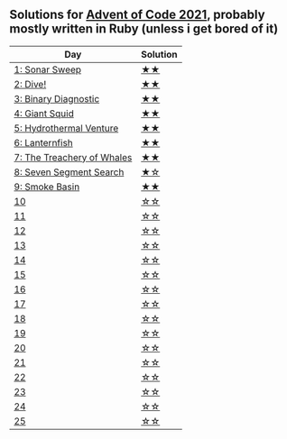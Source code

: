 ## Solutions for [Advent of Code 2021](https://adventofcode.com/2021/day/1), probably mostly written in Ruby (unless i get bored of it)

| Day                                                               | Solution |
| ----------------------------------------------------------------- | -------- |
| [1: Sonar Sweep](https://adventofcode.com/2021/day/1)             | [★★](1)  |
| [2: Dive!](https://adventofcode.com/2021/day/2)                   | [★★](2)  |
| [3: Binary Diagnostic](https://adventofcode.com/2021/day/3)       | [★★](3)  |
| [4: Giant Squid](https://adventofcode.com/2021/day/4)             | [★★](4)  |
| [5: Hydrothermal Venture](https://adventofcode.com/2021/day/5)    | [★★](5)  |
| [6: Lanternfish](https://adventofcode.com/2021/day/6)             | [★★](6)  |
| [7: The Treachery of Whales](https://adventofcode.com/2021/day/7) | [★★](7)  |
| [8: Seven Segment Search](https://adventofcode.com/2021/day/8)    | [★☆](8)  |
| [9: Smoke Basin](https://adventofcode.com/2021/day/9)             | [★★](9)  |
| [10](https://adventofcode.com/2021/day/10)                        | [☆☆](10) |
| [11](https://adventofcode.com/2021/day/11)                        | [☆☆](11) |
| [12](https://adventofcode.com/2021/day/12)                        | [☆☆](12) |
| [13](https://adventofcode.com/2021/day/13)                        | [☆☆](13) |
| [14](https://adventofcode.com/2021/day/14)                        | [☆☆](14) |
| [15](https://adventofcode.com/2021/day/15)                        | [☆☆](15) |
| [16](https://adventofcode.com/2021/day/16)                        | [☆☆](16) |
| [17](https://adventofcode.com/2021/day/17)                        | [☆☆](17) |
| [18](https://adventofcode.com/2021/day/18)                        | [☆☆](18) |
| [19](https://adventofcode.com/2021/day/19)                        | [☆☆](19) |
| [20](https://adventofcode.com/2021/day/20)                        | [☆☆](20) |
| [21](https://adventofcode.com/2021/day/21)                        | [☆☆](21) |
| [22](https://adventofcode.com/2021/day/22)                        | [☆☆](22) |
| [23](https://adventofcode.com/2021/day/23)                        | [☆☆](23) |
| [24](https://adventofcode.com/2021/day/24)                        | [☆☆](24) |
| [25](https://adventofcode.com/2021/day/25)                        | [☆☆](25) |